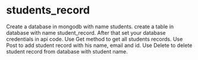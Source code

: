 # students_record
Create a database in mongodb with name students.
create a table in database with name student_record.
After that set your database credentials in api code.
Use Get method to get all students records.
Use Post to add student record with his name, email and id.
Use Delete to delete student record from database with student name.
